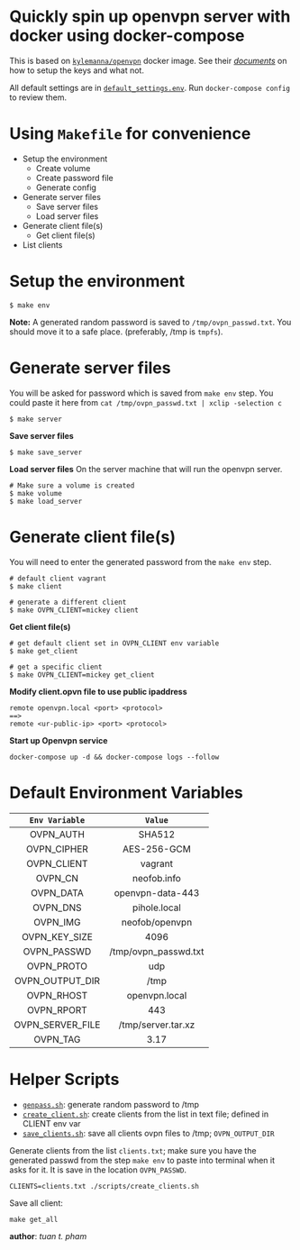 Quickly spin up openvpn server with docker using docker-compose
===============================================================
This is based on [`kylemanna/openvpn`][0] docker image. See
their [*documents*][1] on how to setup the keys and what not.


All default settings are in [`default_settings.env`][2].
Run `docker-compose config` to review them.


Using `Makefile` for convenience
==============================
  * Setup the environment
    * Create volume
    * Create password file
    * Generate config
  * Generate server files
    * Save server files
    * Load server files
  * Generate client file(s)
    * Get client file(s)
  * List clients


Setup the environment
=====================
```
$ make env
```
**Note:** A generated random password is saved to `/tmp/ovpn_passwd.txt`. You should
move it to a safe place. (preferably, /tmp is `tmpfs`).


Generate server files
=====================
You will be asked for password which is saved from `make env` step. You could paste it here
from `cat /tmp/ovpn_passwd.txt | xclip -selection c`
```
$ make server
```
**Save server files**
```
$ make save_server
```
**Load server files**
On the server machine that will run the openvpn server.
```
# Make sure a volume is created
$ make volume
$ make load_server
```

Generate client file(s)
=======================
You will need to enter the generated password from the `make env` step.
```
# default client vagrant
$ make client

# generate a different client
$ make OVPN_CLIENT=mickey client
```
**Get client file(s)**
```
# get default client set in OVPN_CLIENT env variable
$ make get_client

# get a specific client
$ make OVPN_CLIENT=mickey get_client
```

**Modify client.opvn file to use public ipaddress**
```
remote openvpn.local <port> <protocol> 
==>
remote <ur-public-ip> <port> <protocol>
```

**Start up Openvpn service**
```
docker-compose up -d && docker-compose logs --follow
```

Default Environment Variables
=============================

| `Env Variable`  | `Value` |
|:---------------:|:-------:|
| OVPN_AUTH       | SHA512 |
| OVPN_CIPHER     | AES-256-GCM |
| OVPN_CLIENT     | vagrant |
| OVPN_CN         | neofob.info |
| OVPN_DATA       | openvpn-data-443 |
| OVPN_DNS        | pihole.local |
| OVPN_IMG        | neofob/openvpn |
| OVPN_KEY_SIZE   | 4096 |
| OVPN_PASSWD     | /tmp/ovpn_passwd.txt |
| OVPN_PROTO      | udp |
| OVPN_OUTPUT_DIR | /tmp |
| OVPN_RHOST      | openvpn.local |
| OVPN_RPORT      | 443 |
| OVPN_SERVER_FILE | /tmp/server.tar.xz |
| OVPN_TAG        | 3.17 |

Helper Scripts
=============
* [`genpass.sh`](./scripts/genpass.sh): generate random password to /tmp
* [`create_client.sh`](./scripts/create_client.sh): create clients from the list in text file; defined in CLIENT env var
* [`save_clients.sh`](./scripts/save_clients.sh): save all clients ovpn files to /tmp; `OVPN_OUTPUT_DIR`

Generate clients from the list `clients.txt`; make sure you have the generated passwd from the step `make env` to paste into terminal
when it asks for it. It is save in the location `OVPN_PASSWD`.
```
CLIENTS=clients.txt ./scripts/create_clients.sh
```

Save all client:
```
make get_all
```

__author__: *tuan t. pham*

[0]: https://github.com/kylemanna/docker-openvpn
[1]: https://github.com/kylemanna/docker-openvpn/tree/master/docs
[2]: ./default_settings.env
